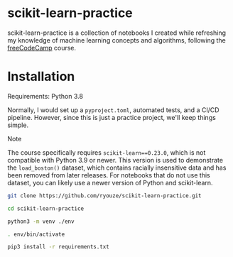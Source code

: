 # scikit-learn-practice

scikit-learn-practice is a collection of notebooks I created while refreshing my knowledge of machine learning concepts and algorithms, following the [freeCodeCamp](https://www.youtube.com/watch?v=0B5eIE_1vpU) course.


# Installation

Requirements: Python 3.8

Normally, I would set up a `pyproject.toml`, automated tests, and a CI/CD pipeline. However, since this is just a practice project, we'll keep things simple.

> [!NOTE]
> The course specifically requires `scikit-learn==0.23.0`, which is not compatible with Python 3.9 or newer. This version is used to demonstrate the `load_boston()` dataset, which contains racially insensitive data and has been removed from later releases. For notebooks that do not use this dataset, you can likely use a newer version of Python and scikit-learn.

```sh
git clone https://github.com/ryouze/scikit-learn-practice.git
```

```sh
cd scikit-learn-practice
```

```sh
python3 -m venv ./env
```

```sh
. env/bin/activate
```

```sh
pip3 install -r requirements.txt
```
